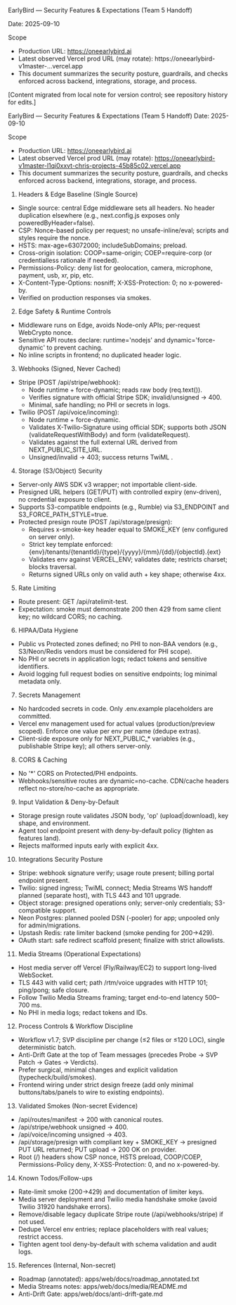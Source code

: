 <!-- Imported from Desktop/untitled folder 2/security_features_expectations.txt -->

EarlyBird — Security Features & Expectations (Team 5 Handoff)

Date: 2025-09-10

Scope
- Production URL: https://oneearlybird.ai
- Latest observed Vercel prod URL (may rotate): https://oneearlybird-v1master-…vercel.app
- This document summarizes the security posture, guardrails, and checks enforced across backend, integrations, storage, and process.

[Content migrated from local note for version control; see repository history for edits.]

EarlyBird — Security Features & Expectations (Team 5 Handoff)
Date: 2025-09-10

Scope
- Production URL: https://oneearlybird.ai
- Latest observed Vercel prod URL (may rotate): https://oneearlybird-v1master-l1qi0xxvt-chris-projects-45b85c02.vercel.app
- This document summarizes the security posture, guardrails, and checks enforced across backend, integrations, storage, and process.

1) Headers & Edge Baseline (Single Source)
- Single source: central Edge middleware sets all headers. No header duplication elsewhere (e.g., next.config.js exposes only poweredByHeader=false).
- CSP: Nonce-based policy per request; no unsafe-inline/eval; scripts and styles require the nonce.
- HSTS: max-age=63072000; includeSubDomains; preload.
- Cross-origin isolation: COOP=same-origin; COEP=require-corp (or credentialless rationale if needed).
- Permissions-Policy: deny list for geolocation, camera, microphone, payment, usb, xr, pip, etc.
- X-Content-Type-Options: nosniff; X-XSS-Protection: 0; no x-powered-by.
- Verified on production responses via smokes.

2) Edge Safety & Runtime Controls
- Middleware runs on Edge, avoids Node-only APIs; per-request WebCrypto nonce.
- Sensitive API routes declare: runtime='nodejs' and dynamic='force-dynamic' to prevent caching.
- No inline scripts in frontend; no duplicated header logic.

3) Webhooks (Signed, Never Cached)
- Stripe (POST /api/stripe/webhook):
  - Node runtime + force-dynamic; reads raw body (req.text()).
  - Verifies signature with official Stripe SDK; invalid/unsigned → 400.
  - Minimal, safe handling; no PHI or secrets in logs.
- Twilio (POST /api/voice/incoming):
  - Node runtime + force-dynamic.
  - Validates X-Twilio-Signature using official SDK; supports both JSON (validateRequestWithBody) and form (validateRequest).
  - Validates against the full external URL derived from NEXT_PUBLIC_SITE_URL.
  - Unsigned/invalid → 403; success returns TwiML <Connect><Stream url="${MEDIA_WSS_URL}"/>.

4) Storage (S3/Object) Security
- Server-only AWS SDK v3 wrapper; not importable client-side.
- Presigned URL helpers (GET/PUT) with controlled expiry (env-driven), no credential exposure to client.
- Supports S3-compatible endpoints (e.g., Rumble) via S3_ENDPOINT and S3_FORCE_PATH_STYLE=true.
- Protected presign route (POST /api/storage/presign):
  - Requires x-smoke-key header equal to SMOKE_KEY (env configured on server only).
  - Strict key template enforced: {env}/tenants/{tenantId}/{type}/{yyyy}/{mm}/{dd}/{objectId}.{ext}
  - Validates env against VERCEL_ENV; validates date; restricts charset; blocks traversal.
  - Returns signed URLs only on valid auth + key shape; otherwise 4xx.

5) Rate Limiting
- Route present: GET /api/ratelimit-test.
- Expectation: smoke must demonstrate 200 then 429 from same client key; no wildcard CORS; no caching.

6) HIPAA/Data Hygiene
- Public vs Protected zones defined; no PHI to non-BAA vendors (e.g., S3/Neon/Redis vendors must be considered for PHI scope).
- No PHI or secrets in application logs; redact tokens and sensitive identifiers.
- Avoid logging full request bodies on sensitive endpoints; log minimal metadata only.

7) Secrets Management
- No hardcoded secrets in code. Only .env.example placeholders are committed.
- Vercel env management used for actual values (production/preview scoped). Enforce one value per env per name (dedupe extras).
- Client-side exposure only for NEXT_PUBLIC_* variables (e.g., publishable Stripe key); all others server-only.

8) CORS & Caching
- No '*' CORS on Protected/PHI endpoints.
- Webhooks/sensitive routes are dynamic=no-cache. CDN/cache headers reflect no-store/no-cache as appropriate.

9) Input Validation & Deny-by-Default
- Storage presign route validates JSON body, 'op' (upload|download), key shape, and environment.
- Agent tool endpoint present with deny-by-default policy (tighten as features land).
- Rejects malformed inputs early with explicit 4xx.

10) Integrations Security Posture
- Stripe: webhook signature verify; usage route present; billing portal endpoint present.
- Twilio: signed ingress; TwiML connect; Media Streams WS handoff planned (separate host), with TLS 443 and 101 upgrade.
- Object storage: presigned operations only; server-only credentials; S3-compatible support.
- Neon Postgres: planned pooled DSN (-pooler) for app; unpooled only for admin/migrations.
- Upstash Redis: rate limiter backend (smoke pending for 200→429).
- OAuth start: safe redirect scaffold present; finalize with strict allowlists.

11) Media Streams (Operational Expectations)
- Host media server off Vercel (Fly/Railway/EC2) to support long-lived WebSocket.
- TLS 443 with valid cert; path /rtm/voice upgrades with HTTP 101; ping/pong; safe closure.
- Follow Twilio Media Streams framing; target end-to-end latency 500–700 ms.
- No PHI in media logs; redact tokens and IDs.

12) Process Controls & Workflow Discipline
- Workflow v1.7; SVP discipline per change (≤2 files or ≤120 LOC), single deterministic batch.
- Anti-Drift Gate at the top of Team messages (precedes Probe → SVP Patch → Gates → Verdicts).
- Prefer surgical, minimal changes and explicit validation (typecheck/build/smokes).
- Frontend wiring under strict design freeze (add only minimal buttons/tabs/panels to wire to existing endpoints).

13) Validated Smokes (Non-secret Evidence)
- /api/routes/manifest → 200 with canonical routes.
- /api/stripe/webhook unsigned → 400.
- /api/voice/incoming unsigned → 403.
- /api/storage/presign with compliant key + SMOKE_KEY → presigned PUT URL returned; PUT upload → 200 OK on provider.
- Root (/) headers show CSP nonce, HSTS preload, COOP/COEP, Permissions-Policy deny, X-XSS-Protection: 0, and no x-powered-by.

14) Known Todos/Follow-ups
- Rate-limit smoke (200→429) and documentation of limiter keys.
- Media server deployment and Twilio media handshake smoke (avoid Twilio 31920 handshake errors).
- Remove/disable legacy duplicate Stripe route (/api/webhooks/stripe) if not used.
- Dedupe Vercel env entries; replace placeholders with real values; restrict access.
- Tighten agent tool deny-by-default with schema validation and audit logs.

15) References (Internal, Non-secret)
- Roadmap (annotated): apps/web/docs/roadmap_annotated.txt
- Media Streams notes: apps/web/docs/media/README.md
- Anti-Drift Gate: apps/web/docs/anti-drift-gate.md

